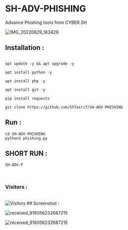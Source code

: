 # SH-ADV-PHISHING 
Advance Phishing tools from CYBER SH

![IMG_20220829_183429](https://user-images.githubusercontent.com/85736436/187202159-210f0194-6fce-405f-8a28-f008480515e1.jpg)

## Installation :

```

apt update -y && apt upgrade -y 

apt install python -y

apt install php -y

apt install git -y

pip install requests 

git clone https://github.com/ShTasrif/SH-ADV-PHISHING
```
## Run : 
```
cd SH-ADV-PHISHING 
python3 phishing.py
```
## SHORT RUN :
```
SH-ADV-P
```
<br>
<h3>Visitors :</h3>
<br>
<img src="https://profile-counter.glitch.me/ShTasrif/count.svg" alt="Visitors">
## Screenshot : 

![received_916056232687215](https://user-images.githubusercontent.com/85736436/187211113-4b659281-72f9-411c-9d72-ea0cddad7473.jpeg)

![received_916056232687215](https://user-images.githubusercontent.com/85736436/187210398-94184baa-4757-4565-8154-e37cf6a25b4c.jpeg)

